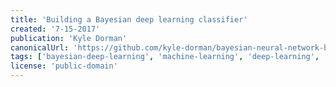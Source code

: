 ```yaml
---
title: 'Building a Bayesian deep learning classifier'
created: '7-15-2017'
publication: 'Kyle Dorman'
canonicalUrl: 'https://github.com/kyle-dorman/bayesian-neural-network-blogpost'
tags: ['bayesian-deep-learning', 'machine-learning', 'deep-learning', 'keras']
license: 'public-domain'
---
```

